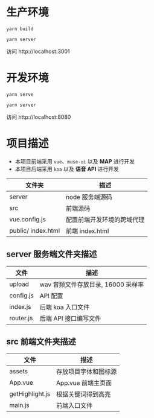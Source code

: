# 生产环境

```
yarn build
```

```
yarn server
```

访问 http://localhost:3001

# 开发环境

```
yarn serve
```

```
yarn server
```

访问 http://localhost:8080

# 项目描述

- 本项目前端采用 `vue`、`muse-ui` 以及 **MAP** 进行开发
- 本项目后端采用 `koa` 以及 **语音 API** 进行开发

| 文件夹             | 描述                       |
| ------------------ | -------------------------- |
| server             | node 服务端源码            |
| src                | 前端源码                   |
| vue.config.js      | 配置前端开发环境的跨域代理 |
| public/ index.html | 前端 index.html            |

## server 服务端文件夹描述

| 文件      | 描述                               |
| --------- | ---------------------------------- |
| upload    | wav 音频文件存放目录, 16000 采样率 |
| config.js | API 配置                           |
| index.js  | 后端 koa 入口文件                  |
| router.js | 后端 API 接口编写文件              |

## src 前端文件夹描述

| 文件            | 描述                 |
| --------------- | -------------------- |
| assets          | 存放项目字体和图标源 |
| App.vue         | App.vue 前端主页面   |
| getHighlight.js | 根据关键词得到高亮   |
| main.js         | 前端入口文件         |
